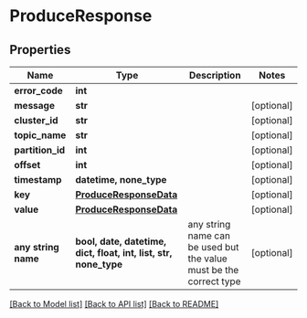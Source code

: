 # ProduceResponse


## Properties
Name | Type | Description | Notes
------------ | ------------- | ------------- | -------------
**error_code** | **int** |  | 
**message** | **str** |  | [optional] 
**cluster_id** | **str** |  | [optional] 
**topic_name** | **str** |  | [optional] 
**partition_id** | **int** |  | [optional] 
**offset** | **int** |  | [optional] 
**timestamp** | **datetime, none_type** |  | [optional] 
**key** | [**ProduceResponseData**](ProduceResponseData.md) |  | [optional] 
**value** | [**ProduceResponseData**](ProduceResponseData.md) |  | [optional] 
**any string name** | **bool, date, datetime, dict, float, int, list, str, none_type** | any string name can be used but the value must be the correct type | [optional]

[[Back to Model list]](../README.md#documentation-for-models) [[Back to API list]](../README.md#documentation-for-api-endpoints) [[Back to README]](../README.md)


